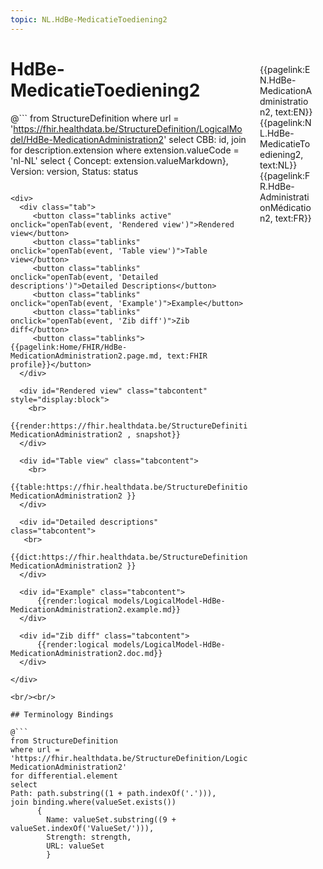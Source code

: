 ```yaml
---
topic: NL.HdBe-MedicatieToediening2
---
```


<div style="float:right;width:85px;padding:10px;margin:10">
<p>{{pagelink:EN.HdBe-MedicationAdministration2, text:EN}}  {{pagelink:NL.HdBe-MedicatieToediening2, text:NL}}  {{pagelink:FR.HdBe-AdministrationMédication2, text:FR}}<p>
</div>

# HdBe-MedicatieToediening2



@```
from StructureDefinition
where url = 'https://fhir.healthdata.be/StructureDefinition/LogicalModel/HdBe-MedicationAdministration2'
select 
CBB: id,
join for description.extension where extension.valueCode = 'nl-NL' select { Concept: extension.valueMarkdown}, 
Version: version,
Status: status
```

<div>
  <div class="tab">
     <button class="tablinks active" onclick="openTab(event, 'Rendered view')">Rendered view</button>
     <button class="tablinks" onclick="openTab(event, 'Table view')">Table view</button>
     <button class="tablinks" onclick="openTab(event, 'Detailed descriptions')">Detailed Descriptions</button>
     <button class="tablinks" onclick="openTab(event, 'Example')">Example</button>
     <button class="tablinks" onclick="openTab(event, 'Zib diff')">Zib diff</button>
     <button class="tablinks">{{pagelink:Home/FHIR/HdBe-MedicationAdministration2.page.md, text:FHIR profile}}</button>
  </div>

  <div id="Rendered view" class="tabcontent" style="display:block">
    <br>
      {{render:https://fhir.healthdata.be/StructureDefinition/LogicalModel/HdBe-MedicationAdministration2 , snapshot}}
  </div>

  <div id="Table view" class="tabcontent">
    <br>
      {{table:https://fhir.healthdata.be/StructureDefinition/LogicalModel/HdBe-MedicationAdministration2 }}
  </div>

  <div id="Detailed descriptions" class="tabcontent">
   <br>
      {{dict:https://fhir.healthdata.be/StructureDefinition/LogicalModel/HdBe-MedicationAdministration2 }}
  </div>

  <div id="Example" class="tabcontent">
      {{render:logical models/LogicalModel-HdBe-MedicationAdministration2.example.md}}
  </div>

  <div id="Zib diff" class="tabcontent">
      {{render:logical models/LogicalModel-HdBe-MedicationAdministration2.doc.md}}
  </div>

</div>

<br/><br/> 

## Terminology Bindings

@```
from StructureDefinition
where url = 'https://fhir.healthdata.be/StructureDefinition/LogicalModel/HdBe-MedicationAdministration2'
for differential.element
select
Path: path.substring((1 + path.indexOf('.'))),
join binding.where(valueSet.exists())
      { 
        Name: valueSet.substring((9 + valueSet.indexOf('ValueSet/'))),
        Strength: strength,
        URL: valueSet
        }
```  